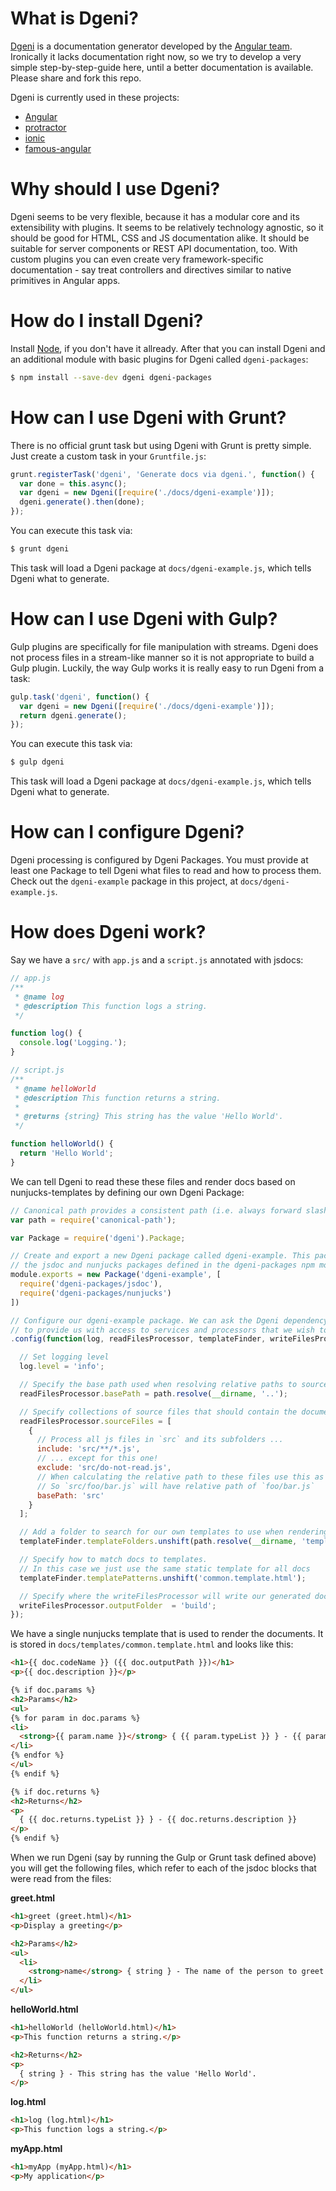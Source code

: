 # What is Dgeni?

[Dgeni](https://github.com/angular/dgeni) is a documentation generator developed by the
[Angular team](https://github.com/angular). Ironically it lacks documentation right now, so we
try to develop a very simple step-by-step-guide here, until a better documentation is
available. Please share and fork this repo.

Dgeni is currently used in these projects:
- [Angular](https://github.com/angular/angular.js/tree/master/docs)
- [protractor](https://github.com/angular/protractor/tree/master/docs)
- [ionic](https://github.com/driftyco/ionic)
- [famous-angular](https://github.com/Famous/famous-angular)

# Why should I use Dgeni?

Dgeni seems to be very flexible, because it has a modular core and its extensibility with
plugins. It seems to be relatively technology agnostic, so it should be good for HTML, CSS and
JS documentation alike. It should be suitable for server components or REST API documentation,
too. With custom plugins you can even create very framework-specific documentation - say treat
controllers and directives similar to native primitives in Angular apps.

# How do I install Dgeni?

Install [Node](http://nodejs.org/), if you don't have it allready. After that you can install
Dgeni and an additional module with basic plugins for Dgeni called `dgeni-packages`:

```bash
$ npm install --save-dev dgeni dgeni-packages
```

# How can I use Dgeni with Grunt?

There is no official grunt task but using Dgeni with Grunt is pretty simple.
Just create a custom task in your `Gruntfile.js`:

```js
grunt.registerTask('dgeni', 'Generate docs via dgeni.', function() {
  var done = this.async();
  var dgeni = new Dgeni([require('./docs/dgeni-example')]);
  dgeni.generate().then(done);
});
```

You can execute this task via:

```bash
$ grunt dgeni
```

This task will load a Dgeni package at `docs/dgeni-example.js`, which tells Dgeni what to
generate.

# How can I use Dgeni with Gulp?


Gulp plugins are specifically for file manipulation with streams.  Dgeni does not process files
in a stream-like manner so it is not appropriate to build a Gulp plugin. Luckily, the way Gulp
works it is really easy to run Dgeni from a task:

```js
gulp.task('dgeni', function() {
  var dgeni = new Dgeni([require('./docs/dgeni-example')]);
  return dgeni.generate();
});
```

You can execute this task via:

```bash
$ gulp dgeni
```

This task will load a Dgeni package at `docs/dgeni-example.js`, which tells Dgeni what to
generate.

# How can I configure Dgeni?

Dgeni processing is configured by Dgeni Packages. You must provide at least one
Package to tell Dgeni what files to read and how to process them. Check out the `dgeni-example`
package in this project, at `docs/dgeni-example.js`.

# How does Dgeni work?

Say we have a `src/` with `app.js` and a `script.js` annotated with jsdocs:

```js
// app.js
/**
 * @name log
 * @description This function logs a string.
 */

function log() {
  console.log('Logging.');
}
```

```js
// script.js
/**
 * @name helloWorld
 * @description This function returns a string.
 *
 * @returns {string} This string has the value 'Hello World'.
 */

function helloWorld() {
  return 'Hello World';
}
```

We can tell Dgeni to read these these files and render docs based on nunjucks-templates by
defining our own Dgeni Package:

```js
// Canonical path provides a consistent path (i.e. always forward slashes) across different OSes
var path = require('canonical-path');

var Package = require('dgeni').Package;

// Create and export a new Dgeni package called dgeni-example. This package depends upon
// the jsdoc and nunjucks packages defined in the dgeni-packages npm module.
module.exports = new Package('dgeni-example', [
  require('dgeni-packages/jsdoc'),
  require('dgeni-packages/nunjucks')
])

// Configure our dgeni-example package. We can ask the Dgeni dependency injector
// to provide us with access to services and processors that we wish to configure
.config(function(log, readFilesProcessor, templateFinder, writeFilesProcessor) {

  // Set logging level
  log.level = 'info';

  // Specify the base path used when resolving relative paths to source and output files
  readFilesProcessor.basePath = path.resolve(__dirname, '..');

  // Specify collections of source files that should contain the documentation to extract
  readFilesProcessor.sourceFiles = [
    {
      // Process all js files in `src` and its subfolders ...
      include: 'src/**/*.js',
      // ... except for this one!
      exclude: 'src/do-not-read.js',
      // When calculating the relative path to these files use this as the base path.
      // So `src/foo/bar.js` will have relative path of `foo/bar.js`
      basePath: 'src'
    }
  ];

  // Add a folder to search for our own templates to use when rendering docs
  templateFinder.templateFolders.unshift(path.resolve(__dirname, 'templates'));

  // Specify how to match docs to templates.
  // In this case we just use the same static template for all docs
  templateFinder.templatePatterns.unshift('common.template.html');

  // Specify where the writeFilesProcessor will write our generated doc files
  writeFilesProcessor.outputFolder  = 'build';
});
```

We have a single nunjucks template that is used to render the documents. It is stored in
`docs/templates/common.template.html` and looks like this:

```html
<h1>{{ doc.codeName }} ({{ doc.outputPath }})</h1>
<p>{{ doc.description }}</p>

{% if doc.params %}
<h2>Params</h2>
<ul>
{% for param in doc.params %}
<li>
  <strong>{{ param.name }}</strong> { {{ param.typeList }} } - {{ param.description }}
</li>
{% endfor %}
</ul>
{% endif %}

{% if doc.returns %}
<h2>Returns</h2>
<p>
  { {{ doc.returns.typeList }} } - {{ doc.returns.description }}
</p>
{% endif %}
```

When we run Dgeni (say by running the Gulp or Grunt task defined above) you will get the
following files, which refer to each of the jsdoc blocks that were read from the files:

**greet.html**
```html
<h1>greet (greet.html)</h1>
<p>Display a greeting</p>

<h2>Params</h2>
<ul>
  <li>
    <strong>name</strong> { string } - The name of the person to greet
  </li>
</ul>
```

**helloWorld.html**
```html
<h1>helloWorld (helloWorld.html)</h1>
<p>This function returns a string.</p>

<h2>Returns</h2>
<p>
  { string } - This string has the value 'Hello World'.
</p>
```

**log.html**
```html
<h1>log (log.html)</h1>
<p>This function logs a string.</p>
```

**myApp.html**
```html
<h1>myApp (myApp.html)</h1>
<p>My application</p>
```
